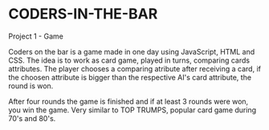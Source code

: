 # CODERS-IN-THE-BAR
Project 1 - Game

Coders on the bar is a game made in one day using JavaScript, HTML and CSS.
The idea is to work as card game, played in turns, comparing cards attributes.
The player chooses a comparing atribute after receiving a card, if the choosen attribute is bigger than the respective AI's card attribute, the round is won.

After four rounds the game is finished and if at least 3 rounds were won, you win the game.
Very similar to TOP TRUMPS, popular card game during 70's and 80's.
